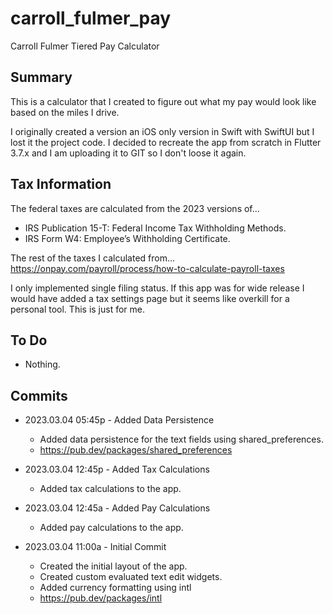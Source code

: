 # carroll_fulmer_pay

Carroll Fulmer Tiered Pay Calculator

## Summary

This is a calculator that I created to figure out what my pay would look like based on the miles I
drive.

I originally created a version an iOS only version in Swift with SwiftUI but I lost it the project
code. I decided to recreate the app from scratch in Flutter 3.7.x and I am uploading it to GIT so I
don't loose it again.

## Tax Information

The federal taxes are calculated from the 2023 versions of...

- IRS Publication 15-T: Federal Income Tax Withholding Methods.
- IRS Form W4: Employee’s Withholding Certificate.

The rest of the taxes I calculated from...
https://onpay.com/payroll/process/how-to-calculate-payroll-taxes

I only implemented single filing status. If this app was for wide release I would have added a tax
settings page but it seems like overkill for a personal tool. This is just for me.

## To Do

- Nothing.

## Commits

- 2023.03.04 05:45p - Added Data Persistence
    - Added data persistence for the text fields using shared_preferences.
    - https://pub.dev/packages/shared_preferences

- 2023.03.04 12:45p - Added Tax Calculations
    - Added tax calculations to the app.

- 2023.03.04 12:45a - Added Pay Calculations
    - Added pay calculations to the app.

- 2023.03.04 11:00a - Initial Commit
    - Created the initial layout of the app.
    - Created custom evaluated text edit widgets.
    - Added currency formatting using intl
    - https://pub.dev/packages/intl
